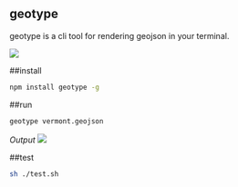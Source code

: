 geotype
---

geotype is a cli tool for rendering geojson in your terminal.

![](https://dl.dropbox.com/s/pd6ewtiuazatwd8/Screenshot%202015-03-12%2000.39.18.png?dl=0)

##install

```sh
npm install geotype -g
```

##run

```sh
geotype vermont.geojson
```

*Output*
![](https://dl.dropbox.com/s/2pt7eswgnu7yvfs/Screenshot%202015-03-10%2019.42.44.png?dl=0)

##test

```sh
sh ./test.sh
```